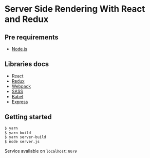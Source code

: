 # Server Side Rendering With React and Redux

## Pre requirements
* [Node.js](https://nodejs.org/)

## Libraries docs
* [React](https://reactjs.org/)
* [Redux](https://redux.js.org/introduction)
* [Webpack](https://webpack.js.org/)
* [SASS](https://sass-lang.com/guide)
* [Babel](https://babeljs.io)
* [Express](http://expressjs.com/)

## Getting started
```bash
$ yarn
$ yarn build
$ yarn server-build
$ node server.js
```

Service available on `localhost:8079`